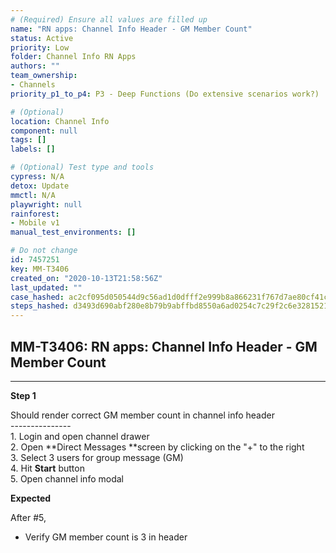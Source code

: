 ```yaml
---
# (Required) Ensure all values are filled up
name: "RN apps: Channel Info Header - GM Member Count"
status: Active
priority: Low
folder: Channel Info RN Apps
authors: ""
team_ownership: 
- Channels
priority_p1_to_p4: P3 - Deep Functions (Do extensive scenarios work?)

# (Optional)
location: Channel Info
component: null
tags: []
labels: []

# (Optional) Test type and tools
cypress: N/A
detox: Update
mmctl: N/A
playwright: null
rainforest: 
- Mobile v1
manual_test_environments: []

# Do not change
id: 7457251
key: MM-T3406
created_on: "2020-10-13T21:58:56Z"
last_updated: ""
case_hashed: ac2cf095d050544d9c56ad1d0dfff2e999b8a866231f767d7ae80cf41ccd6d904455ac4dba4f87461b36c7cd56472bc6
steps_hashed: d3493d690abf280e8b79b9abffbd8550a6ad0254c7c29f2c6e32815210e11fbb07b4262094a117e7124988aa81b06823
---
```


<!-- (Auto-generated) Based on frontmatter's "key" and "name" -->

## MM-T3406: RN apps: Channel Info Header - GM Member Count

---

**Step 1**

Should render correct GM member count in channel info header\
\---------------\
1\. Login and open channel drawer\
2\. Open \*\*Direct Messages \*\*screen by clicking on the "+" to the right\
3\. Select 3 users for group message (GM)\
4\. Hit **Start** button\
5\. Open channel info modal

**Expected**

After #5,

- Verify GM member count is 3 in header
